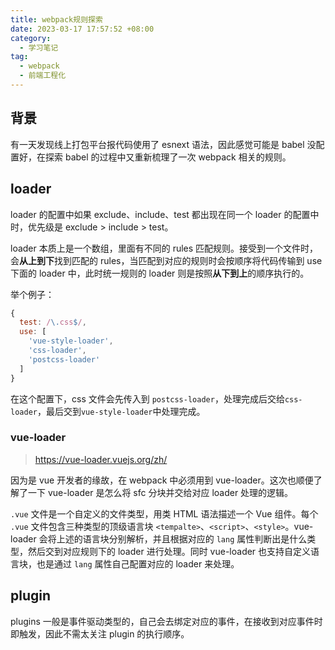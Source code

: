 ```yaml
---
title: webpack规则探索
date: 2023-03-17 17:57:52 +08:00
category:
  - 学习笔记
tag:
  - webpack
  - 前端工程化
---
```


## 背景

有一天发现线上打包平台报代码使用了 esnext 语法，因此感觉可能是 babel 没配置好，在探索 babel 的过程中又重新梳理了一次 webpack 相关的规则。

## loader

loader 的配置中如果 exclude、include、test 都出现在同一个 loader 的配置中时，优先级是 exclude > include > test。

loader 本质上是一个数组，里面有不同的 rules 匹配规则。接受到一个文件时，会**从上到下**找到匹配的 rules，当匹配到对应的规则时会按顺序将代码传输到 use 下面的 loader 中，此时统一规则的 loader 则是按照**从下到上**的顺序执行的。

举个例子：

```js
{
  test: /\.css$/,
  use: [
    'vue-style-loader',
    'css-loader',
    'postcss-loader'
  ]
}
```

在这个配置下，css 文件会先传入到 `postcss-loader`，处理完成后交给`css-loader`，最后交到`vue-style-loader`中处理完成。

### vue-loader

> https://vue-loader.vuejs.org/zh/

因为是 vue 开发者的缘故，在 webpack 中必须用到 vue-loader。这次也顺便了解了一下 vue-loader 是怎么将 sfc 分块并交给对应 loader 处理的逻辑。

`.vue` 文件是一个自定义的文件类型，用类 HTML 语法描述一个 Vue 组件。每个 `.vue` 文件包含三种类型的顶级语言块 `<tempalte>`、`<script>`、`<style>`。vue-loader 会将上述的语言块分别解析，并且根据对应的 `lang` 属性判断出是什么类型，然后交到对应规则下的 loader 进行处理。同时 vue-loader 也支持自定义语言块，也是通过 `lang` 属性自己配置对应的 loader 来处理。

## plugin

plugins 一般是事件驱动类型的，自己会去绑定对应的事件，在接收到对应事件时即触发，因此不需太关注 plugin 的执行顺序。
